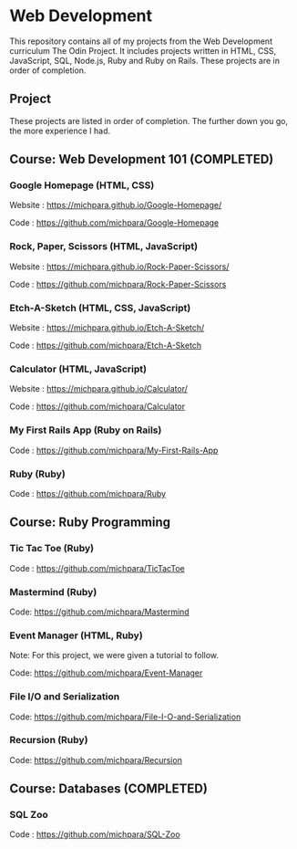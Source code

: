 # **Web Development**

This repository contains all of my projects from the Web Development curriculum The Odin Project. It includes projects written in HTML, CSS, JavaScript,
SQL, Node.js, Ruby and Ruby on Rails. These projects are in order of completion. 

## **Project**

These projects are listed in order of completion. The further down you go, the more experience I had.

## Course: Web Development 101 (COMPLETED)

  ### **Google Homepage (HTML, CSS)**

  Website : https://michpara.github.io/Google-Homepage/

  Code : https://github.com/michpara/Google-Homepage

  ### **Rock, Paper, Scissors (HTML, JavaScript)**

  Website : https://michpara.github.io/Rock-Paper-Scissors/

  Code : https://github.com/michpara/Rock-Paper-Scissors

  ### **Etch-A-Sketch (HTML, CSS, JavaScript)**

  Website : https://michpara.github.io/Etch-A-Sketch/

  Code : https://github.com/michpara/Etch-A-Sketch

  ### **Calculator (HTML, JavaScript)**

  Website : https://michpara.github.io/Calculator/

  Code : https://github.com/michpara/Calculator

  ### **My First Rails App (Ruby on Rails)**
  
  Code : https://github.com/michpara/My-First-Rails-App

  ### **Ruby (Ruby)**
  
  Code : https://github.com/michpara/Ruby
  
## **Course: Ruby Programming**

  ### **Tic Tac Toe (Ruby)**
 
  Code : https://github.com/michpara/TicTacToe
 
  ### **Mastermind (Ruby)**
  
  Code: https://github.com/michpara/Mastermind
  
  ### **Event Manager (HTML, Ruby)**
  Note: For this project, we were given a tutorial to follow.
  
  Code: https://github.com/michpara/Event-Manager
  
  ### **File I/O and Serialization**
  
  Code: https://github.com/michpara/File-I-O-and-Serialization
  
  ### **Recursion (Ruby)**
  
  Code: https://github.com/michpara/Recursion
## **Course: Databases (COMPLETED)**

  ### **SQL Zoo**

  Code : https://github.com/michpara/SQL-Zoo
